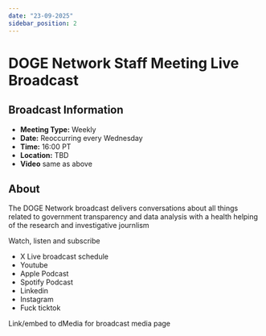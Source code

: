 ```yaml
---
date: "23-09-2025"
sidebar_position: 2
---
```


# DOGE Network Staff Meeting Live Broadcast

## Broadcast Information

- **Meeting Type:** Weekly
- **Date:**  Reoccurring every Wednesday
- **Time:** 16:00 PT
- **Location:** TBD
- **Video** same as above

## About

The DOGE Network broadcast delivers conversations about all things related to government transparency and data analysis with a health helping of the research and investigative journlism 

Watch, listen and subscribe

- X Live broadcast schedule
- Youtube
- Apple Podcast
- Spotify Podcast
- Linkedin 
- Instagram
- Fuck ticktok

Link/embed  to dMedia for broadcast media page
